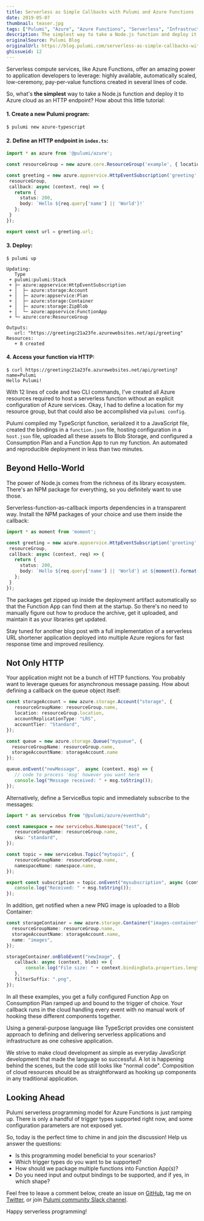 ```yaml
---
title: Serverless as Simple Callbacks with Pulumi and Azure Functions
date: 2019-05-07
thumbnail: teaser.jpg
tags: ["Pulumi", "Azure", "Azure Functions", "Serverless", "Infrastructure-as-Code"]
description: The simplest way to take a Node.js function and deploy it to Azure cloud as an HTTP endpoint using Pulumi.
originalSource: Pulumi Blog
originalUrl: https://blog.pulumi.com/serverless-as-simple-callbacks-with-pulumi-and-azure-functions
ghissueid: 12
---
```


Serverless compute services, like Azure Functions, offer an amazing power to application developers to leverage: highly available, automatically scaled, low-ceremony, pay-per-value functions created in several lines of code.

So, what's **the simplest** way to take a Node.js function and deploy it to Azure cloud as an HTTP endpoint? How about this little tutorial:

#### 1. Create a new Pulumi program:

```
$ pulumi new azure-typescript
```

#### 2. Define an HTTP endpoint in `index.ts`:

``` ts
import * as azure from '@pulumi/azure';

const resourceGroup = new azure.core.ResourceGroup('example', { location: 'West US' });

const greeting = new azure.appservice.HttpEventSubscription('greeting', {
 resourceGroup,
 callback: async (context, req) => {
   return {
     status: 200,
     body: `Hello ${req.query['name'] || 'World'}!`
   };
 }
});

export const url = greeting.url;
```

#### 3. Deploy:

```
$ pulumi up

Updating:
   Type
 + pulumi:pulumi:Stack
 + ├─ azure:appservice:HttpEventSubscription
 + │  ├─ azure:storage:Account
 + │  ├─ azure:appservice:Plan
 + │  ├─ azure:storage:Container
 + │  ├─ azure:storage:ZipBlob
 + │  └─ azure:appservice:FunctionApp
 + └─ azure:core:ResourceGroup

Outputs:
   url: "https://greetingc21a23fe.azurewebsites.net/api/greeting"
Resources:
   + 8 created
```

#### 4. Access your function via HTTP:

```
$ curl https://greetingc21a23fe.azurewebsites.net/api/greeting?name=Pulumi
Hello Pulumi!
```

With 12 lines of code and two CLI commands, I've created all Azure resources required to host a serverless function without an explicit configuration of Azure services. Okay, I had to define a location for my resource group, but that could also be accomplished via `pulumi config`.

Pulumi compiled my TypeScript function, serialized it to a JavaScript file, created the bindings in a `function.json` file, hosting configuration in a `host.json` file, uploaded all these assets to Blob Storage, and configured a Consumption Plan and a Function App to run my function. An automated and reproducible deployment in less than two minutes.

## Beyond Hello-World

The power of Node.js comes from the richness of its library ecosystem. There's an NPM package for everything, so you definitely want to use those.

Serverless-function-as-callback imports dependencies in a transparent way. Install the NPM packages of your choice and use them inside the callback:

``` ts
import * as moment from 'moment';

const greeting = new azure.appservice.HttpEventSubscription('greeting', {
 resourceGroup,
 callback: async (context, req) => {
   return {
     status: 200,
     body: `Hello ${req.query['name'] || 'World'} at ${moment().format('LLLL')}!`
   };
 }
});
```

The packages get zipped up inside the deployment artifact automatically so that the Function App can find them at the startup. So there's no need to manually figure out how to produce the archive, get it uploaded, and maintain it as your libraries get updated.

Stay tuned for another blog post with a full implementation of a serverless URL shortener application deployed into multiple Azure regions for fast response time and improved resiliency.

## Not Only HTTP

Your application might not be a bunch of HTTP functions. You probably want to leverage queues for asynchronous message passing. How about defining a callback on the queue object itself:

``` ts
const storageAccount = new azure.storage.Account("storage", {
   resourceGroupName: resourceGroup.name,
   location: resourceGroup.location,
   accountReplicationType: "LRS",
   accountTier: "Standard",
});

const queue = new azure.storage.Queue("myqueue", {
  resourceGroupName: resourceGroup.name,
  storageAccountName: storageAccount.name
});

queue.onEvent("newMessage",  async (context, msg) => {
   // code to process 'msg' however you want here
   console.log("Message received: " + msg.toString());
});
```

Alternatively, define a ServiceBus topic and immediately subscribe to the messages:

``` ts
import * as servicebus from "@pulumi/azure/eventhub";

const namespace = new servicebus.Namespace("test", {
   resourceGroupName: resourceGroup.name,
   sku: "standard",
});

const topic = new servicebus.Topic("mytopic", {
   resourceGroupName: resourceGroup.name,
   namespaceName: namespace.name,
});

export const subscription = topic.onEvent("mysubscription", async (context, msg) => {
   console.log("Received: " + msg.toString());
});
```

In addition, get notified when a new PNG image is uploaded to a Blob Container:

``` ts
const storageContainer = new azure.storage.Container("images-container", {
  resourceGroupName: resourceGroup.name,
  storageAccountName: storageAccount.name,
  name: "images",
});

storageContainer.onBlobEvent("newImage", {
   callback: async (context, blob) => {
       console.log("File size: " + context.bindingData.properties.length);
   },
   filterSuffix: ".png",
});
```

In all these examples, you get a fully configured Function App on Consumption  Plan ramped up and bound to the trigger of choice. Your callback runs in the cloud handling every event with no manual work of hooking these different components together.

Using a general-purpose language like TypeScript provides one consistent approach to defining and delivering serverless applications and infrastructure as one cohesive application.

We strive to make cloud development as simple as everyday JavaScript development that made the language so successful. A lot is happening behind the scenes, but the code still looks like "normal code". Composition of cloud resources should be as straightforward as hooking up components in any traditional application.

## Looking Ahead

Pulumi serverless programming model for Azure Functions is just ramping up. There is only a handful of trigger types supported right now, and some configuration parameters are not exposed yet.

So, today is the perfect time to chime in and join the discussion! Help us answer the questions:

- Is this programming model beneficial to your scenarios?
- Which trigger types do you want to be supported?
- How should we package multiple functions into Function App(s)?
- Do you need input and output bindings to be supported, and if yes, in which shape?

Feel free to leave a comment below, create an issue on [GitHub](https://github.com/pulumi/pulumi-azure/), tag me on [Twitter](https://twitter.com/MikhailShilkov), or join [Pulumi community Slack channel](https://slack.pulumi.io/).

Happy serverless programming!